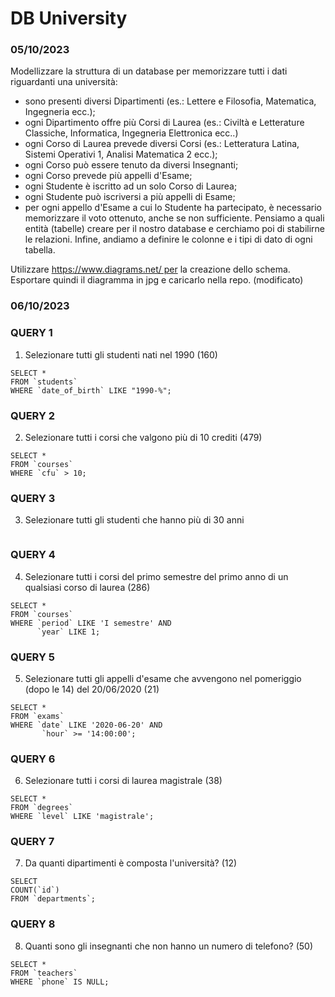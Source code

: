 # DB University

### 05/10/2023

Modellizzare la struttura di un database per memorizzare tutti i dati riguardanti una università:

- sono presenti diversi Dipartimenti (es.: Lettere e Filosofia, Matematica, Ingegneria ecc.);
- ogni Dipartimento offre più Corsi di Laurea (es.: Civiltà e Letterature Classiche, Informatica, Ingegneria Elettronica ecc..)
- ogni Corso di Laurea prevede diversi Corsi (es.: Letteratura Latina, Sistemi Operativi 1, Analisi Matematica 2 ecc.);
- ogni Corso può essere tenuto da diversi Insegnanti;
- ogni Corso prevede più appelli d'Esame;
- ogni Studente è iscritto ad un solo Corso di Laurea;
- ogni Studente può iscriversi a più appelli di Esame;
- per ogni appello d'Esame a cui lo Studente ha partecipato, è necessario memorizzare il voto ottenuto, anche se non sufficiente.
  Pensiamo a quali entità (tabelle) creare per il nostro database e cerchiamo poi di stabilirne le relazioni. Infine, andiamo a definire le colonne e i tipi di dato di ogni tabella.

Utilizzare https://www.diagrams.net/ per la creazione dello schema.
Esportare quindi il diagramma in jpg e caricarlo nella repo. (modificato)

### 06/10/2023

### QUERY 1

1. Selezionare tutti gli studenti nati nel 1990 (160)

```
SELECT *
FROM `students`
WHERE `date_of_birth` LIKE "1990-%";
```

### QUERY 2

2. Selezionare tutti i corsi che valgono più di 10 crediti (479)

```
SELECT *
FROM `courses`
WHERE `cfu` > 10;
```

### QUERY 3

3. Selezionare tutti gli studenti che hanno più di 30 anni

```

```

### QUERY 4

4. Selezionare tutti i corsi del primo semestre del primo anno di un
   qualsiasi corso di laurea (286)

```
SELECT *
FROM `courses`
WHERE `period` LIKE 'I semestre' AND
	  `year` LIKE 1;
```

### QUERY 5

5. Selezionare tutti gli appelli d'esame che avvengono nel pomeriggio (dopo le 14) del 20/06/2020 (21)

```
SELECT *
FROM `exams`
WHERE `date` LIKE '2020-06-20' AND
       `hour` >= '14:00:00';

```

### QUERY 6

6. Selezionare tutti i corsi di laurea magistrale (38)

```
SELECT *
FROM `degrees`
WHERE `level` LIKE 'magistrale';
```

### QUERY 7

7. Da quanti dipartimenti è composta l'università? (12)

```
SELECT
COUNT(`id`)
FROM `departments`;
```

### QUERY 8

8. Quanti sono gli insegnanti che non hanno un numero di telefono? (50)

```
SELECT *
FROM `teachers`
WHERE `phone` IS NULL;
```
